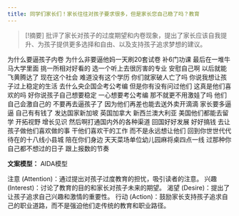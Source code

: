 ```yaml
---
title: 同学们家长们！家长往往对孩子要求很多，但是家长您自己稳了吗？教育 
---
```

 > [!摘要]
批评了家长对孩子的过度期望和内卷现象，提出了家长应该自我提升、为孩子提供更多选择和自由、以及支持孩子追求梦想的建议。

为什么要逼孩子内卷
为什么非要逼他妈一天刷20套试卷
补6门功课
最后在一堆牛马大学里面
挑一所相对好看的
选一个听上去很厉害的专业
安慰自己啊
以后就能飞黄腾达了
现在这个社会
难道没有这个学历
你们就家破人亡了吗
你说我想让孩子过上稳定的生活
去什么央企国企考公考编
但是你有没有问过他们
这真是他们喜欢的吗
好你说孩子自己想要稳定
一心想要考公考编
那不就更不用激娃了吗
他们自己会激自己的
不要再去逼孩子了
因为他们再差也能去送外卖开滴滴
家长要多逼逼
自己有有钱了
发达国家新加坡
英国加拿大
新西兰澳大利亚
美国他们都能去留学
开拓视野
增长见识
然后啊打通国内外的各种渠道
回国好好发展
好好搞钱
去让孩子做他们喜欢做的事
干他们喜欢干的工作
而不是永远想让他们
回到你世世代代待在的十八线小县城
陪在你们身边
天天菜场单位幼儿园麻将桌四点一线
过那种你自己都不想过的日子
跟上报数的节奏

**文案模型：**
AIDA模型

注意 (Attention)：通过提出对孩子过度教育的担忧，吸引读者的注意。
兴趣 (Interest)：讨论了教育的目的和家长对孩子未来的期望。
渴望 (Desire)：提出了让孩子追求自己兴趣和激情的重要性。
行动 (Action)：鼓励家长支持孩子追求自己的职业道路，而不是强迫他们走传统的教育和职业路径。
